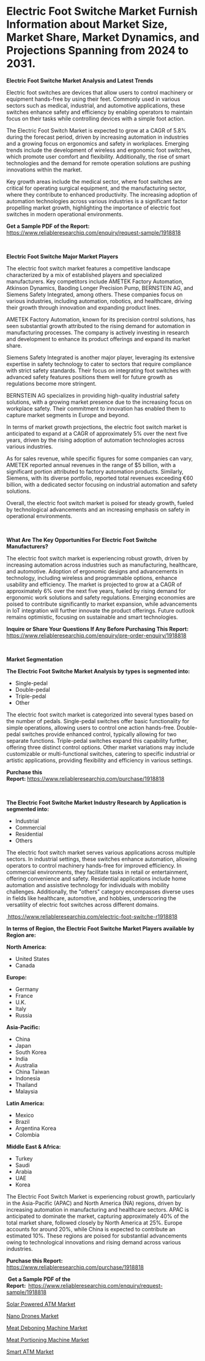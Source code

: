 <p><h1>Electric Foot Switche Market Furnish Information about Market Size, Market Share, Market Dynamics, and Projections Spanning from 2024 to 2031.</h1></p><p><strong>Electric Foot Switche Market Analysis and Latest Trends</strong></p>
<p><p>Electric foot switches are devices that allow users to control machinery or equipment hands-free by using their feet. Commonly used in various sectors such as medical, industrial, and automotive applications, these switches enhance safety and efficiency by enabling operators to maintain focus on their tasks while controlling devices with a simple foot action.</p><p>The Electric Foot Switch Market is expected to grow at a CAGR of 5.8% during the forecast period, driven by increasing automation in industries and a growing focus on ergonomics and safety in workplaces. Emerging trends include the development of wireless and ergonomic foot switches, which promote user comfort and flexibility. Additionally, the rise of smart technologies and the demand for remote operation solutions are pushing innovations within the market.</p><p>Key growth areas include the medical sector, where foot switches are critical for operating surgical equipment, and the manufacturing sector, where they contribute to enhanced productivity. The increasing adoption of automation technologies across various industries is a significant factor propelling market growth, highlighting the importance of electric foot switches in modern operational environments.</p></p>
<p><strong>Get a Sample PDF of the Report:&nbsp;</strong> <a href="https://www.reliableresearchiq.com/enquiry/request-sample/1918818?utm_campaign=1119&utm_medium=2&utm_source=Github&utm_content=ia&utm_term=24102024&utm_id=electric-foot-switche">https://www.reliableresearchiq.com/enquiry/request-sample/1918818</a></p>
<p>&nbsp;</p>
<p><strong>Electric Foot Switche Major Market Players</strong></p>
<p><p>The electric foot switch market features a competitive landscape characterized by a mix of established players and specialized manufacturers. Key competitors include AMETEK Factory Automation, Atkinson Dynamics, Baoding Longer Precision Pump, BERNSTEIN AG, and Siemens Safety Integrated, among others. These companies focus on various industries, including automation, robotics, and healthcare, driving their growth through innovation and expanding product lines.</p><p>AMETEK Factory Automation, known for its precision control solutions, has seen substantial growth attributed to the rising demand for automation in manufacturing processes. The company is actively investing in research and development to enhance its product offerings and expand its market share.</p><p>Siemens Safety Integrated is another major player, leveraging its extensive expertise in safety technology to cater to sectors that require compliance with strict safety standards. Their focus on integrating foot switches with advanced safety features positions them well for future growth as regulations become more stringent.</p><p>BERNSTEIN AG specializes in providing high-quality industrial safety solutions, with a growing market presence due to the increasing focus on workplace safety. Their commitment to innovation has enabled them to capture market segments in Europe and beyond.</p><p>In terms of market growth projections, the electric foot switch market is anticipated to expand at a CAGR of approximately 5% over the next five years, driven by the rising adoption of automation technologies across various industries. </p><p>As for sales revenue, while specific figures for some companies can vary, AMETEK reported annual revenues in the range of $5 billion, with a significant portion attributed to factory automation products. Similarly, Siemens, with its diverse portfolio, reported total revenues exceeding €60 billion, with a dedicated sector focusing on industrial automation and safety solutions.</p><p>Overall, the electric foot switch market is poised for steady growth, fueled by technological advancements and an increasing emphasis on safety in operational environments.</p></p>
<p>&nbsp;</p>
<p><strong>What Are The Key Opportunities For Electric Foot Switche Manufacturers?</strong></p>
<p><p>The electric foot switch market is experiencing robust growth, driven by increasing automation across industries such as manufacturing, healthcare, and automotive. Adoption of ergonomic designs and advancements in technology, including wireless and programmable options, enhance usability and efficiency. The market is projected to grow at a CAGR of approximately 6% over the next five years, fueled by rising demand for ergonomic work solutions and safety regulations. Emerging economies are poised to contribute significantly to market expansion, while advancements in IoT integration will further innovate the product offerings. Future outlook remains optimistic, focusing on sustainable and smart technologies.</p></p>
<p><strong>Inquire or Share Your Questions If Any Before Purchasing This Report:</strong> <a href="https://www.reliableresearchiq.com/enquiry/pre-order-enquiry/1918818?utm_campaign=1119&utm_medium=2&utm_source=Github&utm_content=ia&utm_term=24102024&utm_id=electric-foot-switche">https://www.reliableresearchiq.com/enquiry/pre-order-enquiry/1918818</a></p>
<p>&nbsp;</p>
<p><strong>Market Segmentation</strong></p>
<p><strong>The Electric Foot Switche Market Analysis by types is segmented into:</strong></p>
<p><ul><li>Single-pedal</li><li>Double-pedal</li><li>Triple-pedal</li><li>Other</li></ul></p>
<p><p>The electric foot switch market is categorized into several types based on the number of pedals. Single-pedal switches offer basic functionality for simple operations, allowing users to control one action hands-free. Double-pedal switches provide enhanced control, typically allowing for two separate functions. Triple-pedal switches expand this capability further, offering three distinct control options. Other market variations may include customizable or multi-functional switches, catering to specific industrial or artistic applications, providing flexibility and efficiency in various settings.</p></p>
<p><strong>Purchase this Report:&nbsp;</strong><a href="https://www.reliableresearchiq.com/purchase/1918818?utm_campaign=1119&utm_medium=2&utm_source=Github&utm_content=ia&utm_term=24102024&utm_id=electric-foot-switche">https://www.reliableresearchiq.com/purchase/1918818</a></p>
<p>&nbsp;</p>
<p><strong>The Electric Foot Switche Market Industry Research by Application is segmented into:</strong></p>
<p><ul><li>Industrial</li><li>Commercial</li><li>Residential</li><li>Others</li></ul></p>
<p><p>The electric foot switch market serves various applications across multiple sectors. In industrial settings, these switches enhance automation, allowing operators to control machinery hands-free for improved efficiency. In commercial environments, they facilitate tasks in retail or entertainment, offering convenience and safety. Residential applications include home automation and assistive technology for individuals with mobility challenges. Additionally, the "others" category encompasses diverse uses in fields like healthcare, automotive, and hobbies, underscoring the versatility of electric foot switches across different domains.</p></p>
<p><a href="https://www.reliableresearchiq.com/electric-foot-switche-r1918818?utm_campaign=1119&utm_medium=2&utm_source=Github&utm_content=ia&utm_term=24102024&utm_id=electric-foot-switche">&nbsp;https://www.reliableresearchiq.com/electric-foot-switche-r1918818</a></p>
<p><strong>In terms of Region, the Electric Foot Switche Market Players available by Region are:</strong></p>
<p>
    <p> <strong> North America: </strong>
        <ul>
            <li>United States</li>
            <li>Canada</li>
        </ul>
        </p> 
    <p> <strong> Europe: </strong>
        <ul>
            <li>Germany</li>
            <li>France</li>
            <li>U.K.</li>
            <li>Italy</li>
            <li>Russia</li>
        </ul>
        </p> 
    <p> <strong> Asia-Pacific: </strong>
        <ul>
            <li>China</li>
            <li>Japan</li>
            <li>South Korea</li>
            <li>India</li>
            <li>Australia</li>
            <li>China Taiwan</li>
            <li>Indonesia</li>
            <li>Thailand</li>
            <li>Malaysia</li>
        </ul>
        </p> 
    <p> <strong> Latin America: </strong>
        <ul>
            <li>Mexico</li>
            <li>Brazil</li>
            <li>Argentina Korea</li>
            <li>Colombia</li>
        </ul>
        </p> 
    <p> <strong> Middle East & Africa: </strong>
        <ul>
            <li>Turkey</li>
            <li>Saudi</li>
            <li>Arabia</li>
            <li>UAE</li>
            <li>Korea</li>
        </ul>
    </p>
    </p>
<p><p>The Electric Foot Switch Market is experiencing robust growth, particularly in the Asia-Pacific (APAC) and North America (NA) regions, driven by increasing automation in manufacturing and healthcare sectors. APAC is anticipated to dominate the market, capturing approximately 40% of the total market share, followed closely by North America at 25%. Europe accounts for around 20%, while China is expected to contribute an estimated 10%. These regions are poised for substantial advancements owing to technological innovations and rising demand across various industries.</p></p>
<p><strong>Purchase this Report: </strong><a href="https://www.reliableresearchiq.com/purchase/1918818?utm_campaign=1119&utm_medium=2&utm_source=Github&utm_content=ia&utm_term=24102024&utm_id=electric-foot-switche">https://www.reliableresearchiq.com/purchase/1918818</a></p>
<p>&nbsp;<strong>Get a Sample PDF of the Report:&nbsp;&nbsp;</strong><a href="https://www.reliableresearchiq.com/enquiry/request-sample/1918818?utm_campaign=1119&utm_medium=2&utm_source=Github&utm_content=ia&utm_term=24102024&utm_id=electric-foot-switche">https://www.reliableresearchiq.com/enquiry/request-sample/1918818</a></p>
<p><strong></strong></p>
<p><p><a href="https://www.linkedin.com/pulse/solar-powered-atm-market-trends-detailed-study-its-segmentation-i8u9c?utm_campaign=1119&utm_medium=2&utm_source=Github&utm_content=ia&utm_term=24102024&utm_id=electric-foot-switche">Solar Powered ATM Market</a></p><p><a href="https://github.com/erskinemm93/Market-Research-Report-List-1/blob/main/nano-drones-market.md?utm_campaign=1119&utm_medium=2&utm_source=Github&utm_content=ia&utm_term=24102024&utm_id=electric-foot-switche">Nano Drones Market</a></p><p><a href="https://issuu.com/reportprime-2/docs/meat-deboning-machine-market-size-2_027bca3743aaf4?utm_campaign=1119&utm_medium=2&utm_source=Github&utm_content=ia&utm_term=24102024&utm_id=electric-foot-switche">Meat Deboning Machine Market</a></p><p><a href="https://issuu.com/reportprime-2/docs/meat-portioning-machine-market-size_c7fc280226473a?utm_campaign=1119&utm_medium=2&utm_source=Github&utm_content=ia&utm_term=24102024&utm_id=electric-foot-switche">Meat Portioning Machine Market</a></p><p><a href="https://www.linkedin.com/pulse/smart-atm-market-segmentation-applications-types-growth-resampling-l8euc?utm_campaign=1119&utm_medium=2&utm_source=Github&utm_content=ia&utm_term=24102024&utm_id=electric-foot-switche">Smart ATM Market</a></p></p>